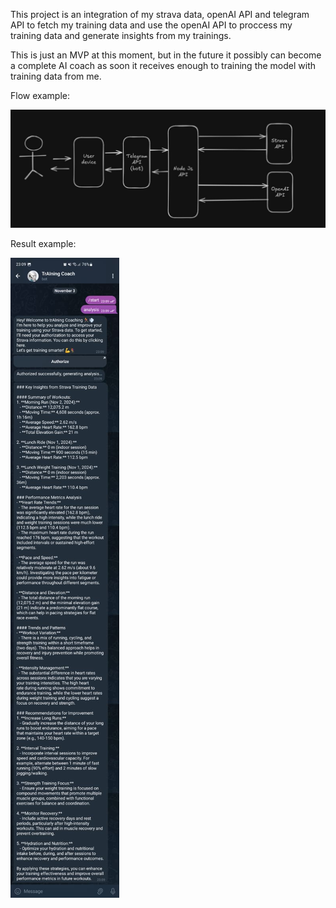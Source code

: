 This project is an integration of my strava data, openAI API and telegram API to fetch my training data
and use the openAI API to proccess my training data and generate insights from my trainings.

This is just an MVP at this moment, but in the future it possibly can become a complete AI coach as soon it receives
enough to training the model with training data from me.

Flow example:

![My Image](images/flow.jpeg)

Result example:

![My Image](images/example.jpeg)
